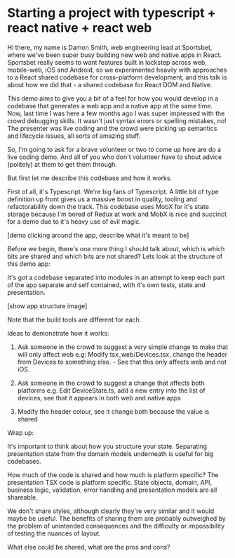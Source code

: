 # Starting a project with typescript + react native + react web

Hi there, my name is Damon Smith, web engineering lead at Sportsbet, where we've been super busy building new web and native apps in React. Sportsbet really seems to want features built in lockstep across web, mobile-web, iOS and Android, so we experimented heavily with approaches to a React shared codebase for cross-platform development, and this talk is about how we did that - a shared codebase for React DOM and Native.

This demo aims to give you a bit of a feel for how you would develop in a codebase that generates a web app and a native app at the same time. Now, last time I was here a few months ago I was super impressed with the crowd debugging skills. It wasn't just syntax errors or spelling mistakes, no! The presenter was live coding and the crowd were picking up semantics and lifecycle issues, all sorts of amazing stuff.

So, I'm going to ask for a brave volunteer or two to come up here are do a live coding demo. And all of you who don't volunteer have to shout advice (politely) at them to get them through.

But first let me describe this codebase and how it works.

First of all, it's Typescript. We're big fans of Typescript. A little bit of type definition up front gives us a massive boost in quality, tooling and refactorability down the track. This codebase uses MobX for it's state storage because I'm bored of Redux at work and MobX is nice and succinct for a demo due to it's heavy use of evil magic.

[demo clicking around the app, describe what it's meant to be]

Before we begin, there's one more thing I should talk about, which is which bits are shared and which bits are not shared? Lets look at the structure of this demo app:

It's got a codebase separated into modules in an attempt to keep each part of the app separate and self contained, with it's own tests, state and presentation.

[show app structure image]

Note that the build tools are different for each.

Ideas to demonstrate how it works:

1. Ask someone in the crowd to suggest a very simple change to make that will only affect web
e.g: Modify tsx_web/Devices.tsx, change the header from Devices to something else. - See that this only affects web and not iOS.

2. Ask someone in the crowd to suggest a change that affects both platforms
e.g. Edit DeviceState.ts, add a new entry into the list of devices, see that it appears in both web and native apps

3. Modify the header colour, see it change both because the value is shared


Wrap up:

It's important to think about how you structure your state. Separating presentation state from the domain models underneath is useful for big codebases.

How much of the code is shared and how much is platform specific? 
The presentation TSX code is platform specific. State objects, domain, API, business logic, validation, error handling and presentation models are all shareable.

We don't share styles, although clearly they're very similar and it would maybe be useful. The benefits of sharing them are probably outweighed by the problem of unintended consequences and the difficulty or impossibility of testing the nuances of layout.

What else could be shared, what are the pros and cons?

